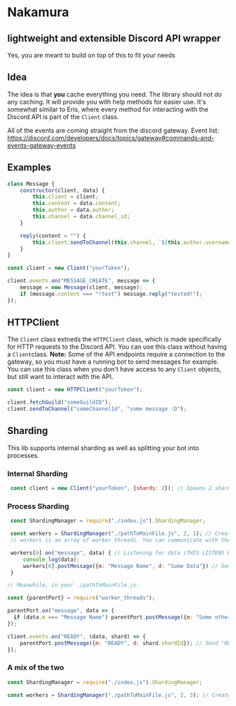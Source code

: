 # Nakamura
## lightweight and extensible Discord API wrapper

Yes, you are meant to build on top of this to fit your needs

## Idea

The idea is that **you** cache everything you need. The library should not do any caching. It will provide you with help methods for easier use. It's somewhat similar to Eris, where every method for interacting with the Discord API is part of the `Client` class.

All of the events are coming straight from the discord gateway. Event list: https://discord.com/developers/docs/topics/gateway#commands-and-events-gateway-events

## Examples

```js
class Message {
    constructor(client, data) {
        this.client = client;
        this.content = data.content;
        this.author = data.author;
        this.channel = data.channel_id;
    }

    reply(content = "") {
        this.client.sendToChannel(this.channel, `${this.author.username}, ${content}`);
    }
}

const client = new Client("yourToken");

client.events.on("MESSAGE_CREATE", message => {
    message = new Message(client, message);
    if (message.content === "!test") message.reply("tested!");
});
```

## HTTPClient

The `Client` class extneds the `HTTPClient` class, which is made specifically for HTTP requests to the Discord API. You can use this class without having a `Client`class. 
**Note:** Some of the API endpoints require a connection to the gateway, so you must have a running bot to send messages for example. You can use this class when you don't have access to any `Client` objects, but still want to interact with the API.

```js
const client = new HTTPClient("yourToken");

client.fetchGuild("someGuildID");
client.sendToChannel("someChannelId", "some message :D");
```

## Sharding

This lib supports internal sharding as well as splitting your bot into processes. 

### Internal Sharding

```js
 const client = new Client("yourToken", {shards: 2}); // Spawns 2 shards
``` 

### Process Sharding

```js
 const ShardingManager = require("./index.js").ShardingManager;

 const workers = ShardingManager("./pathToMainFile.js", 2, 1); // Creates 2 clients with 1 shard each
 // workers is an array of worker threads. You can communicate with them from this file.

 workers[0].on("message", data) { // Listening for data (THIS LISTENS ONLY FOR THE FIRST CLIENT'S MESSAGES)
     console.log(data); 
     workers[0].postMessage({m: "Message Name", d: "Some Data"}) // Send messages to client
 }

// Meanwhile, in your ./pathToMainFile.js:

const {parentPort} = require("worker_threads");

parentPort.on("message", data => {
  if (data.m === "Message Name") parentPort.postMessage({m: "Some other Message", d: "Some other Data"});
});

client.events.on("READY", (data, shard) => {
    parentPort.postMessage({m: "READY", d: shard.shardId}); // Send "READY" to the process manager when one of the shards is ready
});
```

### A mix of the two

```js
const ShardingManager = require("./index.js").ShardingManager;

const workers = ShardingManager("./pathToMainFile.js", 2, 3); // Creates 2 clients with 3 shards each, which means there's a total of 6 shards
```
